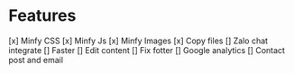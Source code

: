 # Features
[x] Minfy CSS
[x] Minfy Js
[x] Minfy Images
[x] Copy files
[] Zalo chat integrate
[] Faster
[] Edit content
[] Fix fotter
[] Google analytics
[] Contact post and email

